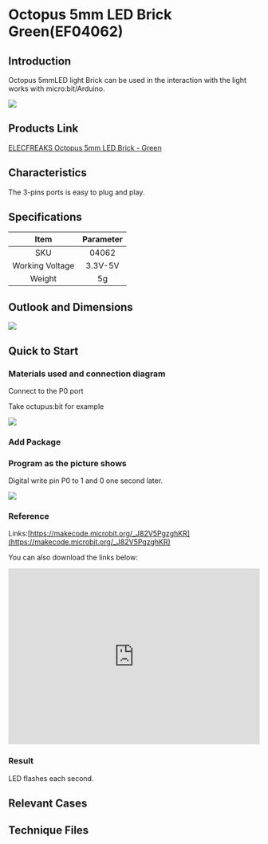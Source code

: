 # Octopus 5mm LED Brick  Green(EF04062)

## Introduction

Octopus 5mmLED light Brick can be used in the interaction with the light works with micro:bit/Arduino.

 ![](./images/SNPuLwe.jpg)

## Products Link

[ELECFREAKS Octopus 5mm LED Brick - Green](https://shop.elecfreaks.com/products/elecfreaks-octopus-5mm-led-brick-green?_pos=1&_sid=5e5625d1a&_ss=r)

## Characteristics

 The 3-pins ports is easy to plug and play.

## Specifications


Item | Parameter 
:-: | :-: 
SKU|04062
Working Voltage|3.3V-5V
Weight|5g

## Outlook and Dimensions

 ![](./images/S2mhxLt.png)

## Quick to Start

### Materials used and connection diagram

 Connect to the P0 port 

  Take octupus:bit for example

 ![](./images/KsTl0U6.png)

### Add Package

### Program as the picture shows

 Digital write pin P0 to 1 and 0 one second later.

 ![](./images/AAzv9pn.png)

### Reference
Links:[https://makecode.microbit.org/_J82V5PgzghKR](https://makecode.microbit.org/_J82V5PgzghKR)

You can also download the links below:

<div style="position:relative;height:0;padding-bottom:70%;overflow:hidden;"><iframe style="position:absolute;top:0;left:0;width:100%;height:100%;" src="https://makecode.microbit.org/#pub:_J82V5PgzghKR" frameborder="0" sandbox="allow-popups allow-forms allow-scripts allow-same-origin"></iframe></div>  


### Result
 LED flashes each second.

## Relevant Cases


## Technique Files

